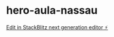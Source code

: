 # hero-aula-nassau

[Edit in StackBlitz next generation editor ⚡️](https://stackblitz.com/~/github.com/marlon-2020/hero-aula-nassau)